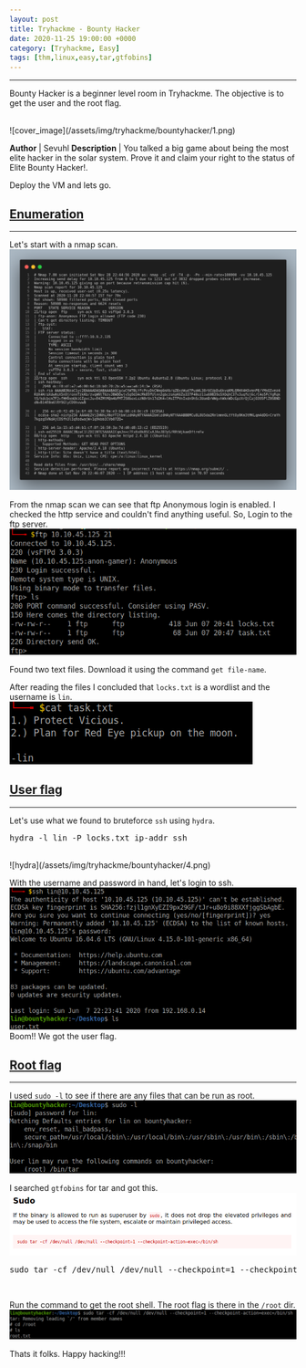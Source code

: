 ```yaml
---
layout: post
title: Tryhackme - Bounty Hacker
date: 2020-11-25 19:00:00 +0000
category: [Tryhackme, Easy]
tags: [thm,linux,easy,tar,gtfobins]
---
```


---
<p>Bounty Hacker is a beginner level room in Tryhackme. The objective is to get the user and the root flag.</p>
<br>
![cover_image](/assets/img/tryhackme/bountyhacker/1.png)

**Author** | Sevuhl
**Description** | You talked a big game about being the most elite hacker in the solar system. Prove it and claim your right to the status of Elite Bounty Hacker!.

<p>Deploy the VM and lets go.</p>

## <ins>Enumeration</ins>
---
Let's start with a nmap scan.
<br>
![nmap_scan](/assets/img/tryhackme/bountyhacker/nmap_scan.png)
<br>

From the nmap scan we can see that ftp Anonymous login is enabled. I checked the http service and couldn't find anything useful. So, Login to the ftp server.
<br>
![ftp_server](/assets/img/tryhackme/bountyhacker/2.png)
<br>

Found two text files. Download it using the command ```get file-name```.

After reading the files I concluded that ```locks.txt``` is a wordlist and the username is ```lin```.
<br>
![task.txt](/assets/img/tryhackme/bountyhacker/3.png)
<br>


## <ins> User flag</ins>
---
Let's use what we found to bruteforce ```ssh``` using ```hydra```.
<br>
<pre>hydra -l lin -P locks.txt ip-addr ssh</pre>
<br>
![hydra](/assets/img/tryhackme/bountyhacker/4.png)
<br>

With the username and password in hand, let's login to ssh.
<br>
![user_flag](/assets/img/tryhackme/bountyhacker/5.png)
<br>
Boom!! We got the user flag.


## <ins>Root flag</ins>
---
I used ```sudo -l``` to see if there are any files that can be run as root.
<br>
![suod_check](/assets/img/tryhackme/bountyhacker/6.png)
<br>

I searched ```gtfobins``` for tar and got this.
<br>
![gtfo_bins](/assets/img/tryhackme/bountyhacker/7.png)
<br>

<pre>sudo tar -cf /dev/null /dev/null --checkpoint=1 --checkpoint-action=exec=/bin/sh</pre>
<br>

Run the command to get the root shell. The root flag is there in the ```/root``` dir.
<br>
![root_flag](/assets/img/tryhackme/bountyhacker/8.png)

Thats it folks. Happy hacking!!!
